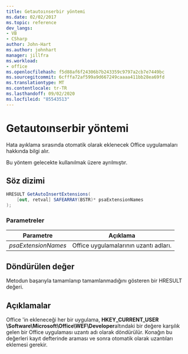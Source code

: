 ```yaml
---
title: Getautoınserbir yöntemi
ms.date: 02/02/2017
ms.topic: reference
dev_langs:
- VB
- CSharp
author: John-Hart
ms.author: johnhart
manager: jillfra
ms.workload:
- office
ms.openlocfilehash: f5d88af6f24306b7b243359c9797a2cb7e7449bc
ms.sourcegitcommit: 6cfffa72af599a9d667249caaaa411bb28ea69fd
ms.translationtype: MT
ms.contentlocale: tr-TR
ms.lasthandoff: 09/02/2020
ms.locfileid: "85543513"
---
```

# <a name="getautoinsertextensions-method"></a>Getautoınserbir yöntemi
  Hata ayıklama sırasında otomatik olarak eklenecek Office uygulamaları hakkında bilgi alır.

 Bu yöntem gelecekte kullanılmak üzere ayrılmıştır.

## <a name="syntax"></a>Söz dizimi

```csharp
HRESULT GetAutoInsertExtensions(
    [out, retval] SAFEARRAY(BSTR)* psaExtensionNames
);
```

### <a name="parameters"></a>Parametreler

|Parametre|Açıklama|
|---------------|-----------------|
|*psaExtensionNames*|Office uygulamalarının uzantı adları.|

## <a name="return-value"></a>Döndürülen değer
 Metodun başarıyla tamamlanıp tamamlanmadığını gösteren bir HRESULT değeri.

## <a name="remarks"></a>Açıklamalar
 Office 'in ekleneceği her bir uygulama, **HKEY_CURRENT_USER \Software\Microsoft\Office\WEF\Developer**altındaki bir değere karşılık gelen bir Office uygulaması uzantı adı olarak döndürülür. Konağın bu değerleri kayıt defterinde araması ve sonra otomatik olarak uzantıları eklemesi gerekir.
